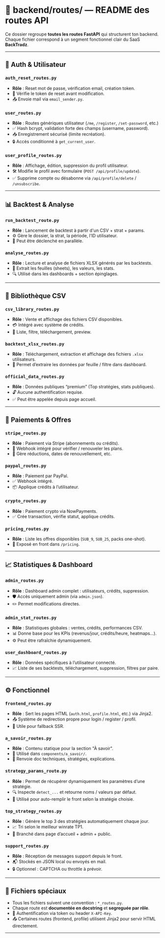 # 📁 backend/routes/ — README des routes API

Ce dossier regroupe **toutes les routes FastAPI** qui structurent ton backend. Chaque fichier correspond à un segment fonctionnel clair du SaaS **BackTradz**.

---

## 🔐 Auth & Utilisateur

### `auth_reset_routes.py`
- **Rôle** : Reset mot de passe, vérification email, création token.
- 🔐 Vérifie le token de reset avant modification.
- 📤 Envoie mail via `email_sender.py`.

### `user_routes.py`
- **Rôle** : Routes génériques utilisateur (`/me`, `/register`, `/set-password`, etc.)
- ✅ Hash bcrypt, validation forte des champs (username, password).
- 📥 Enregistrement sécurisé (limite recréation).
- 🔒 Accès conditionné à `get_current_user`.

### `user_profile_routes.py`
- **Rôle** : Affichage, édition, suppression du profil utilisateur.
- 🛠️ Modifie le profil avec formulaire (`POST /api/profile/update`).
- ✅ Supprime compte ou désabonne via `/api/profile/delete` / `/unsubscribe`.

---

## 📊 Backtest & Analyse

### `run_backtest_route.py`
- **Rôle** : Lancement de backtest à partir d'un CSV + strat + params.
- ⚙️ Gère le dossier, la strat, la période, l’ID utilisateur.
- 🔁 Peut être déclenché en parallèle.

### `analyse_routes.py`
- **Rôle** : Lecture et analyse de fichiers XLSX générés par les backtests.
- 📄 Extrait les feuilles (sheets), les valeurs, les stats.
- 🔍 Utilisé dans les dashboards + section épinglages.

---

## 📁 Bibliothèque CSV

### `csv_library_routes.py`
- **Rôle** : Vente et affichage des fichiers CSV disponibles.
- 💳 Intégré avec système de crédits.
- 📂 Liste, filtre, téléchargement, preview.

### `backtest_xlsx_routes.py`
- **Rôle** : Téléchargement, extraction et affichage des fichiers `.xlsx` utilisateurs.
- 📑 Permet d’extraire les données par feuille / filtre dans dashboard.

### `official_data_routes.py`
- **Rôle** : Données publiques “premium” (Top stratégies, stats publiques).
- 🔓 Aucune authentification requise.
- ✅ Peut être appelée depuis page accueil.

---

## 💸 Paiements & Offres

### `stripe_routes.py`
- **Rôle** : Paiement via Stripe (abonnements ou crédits).
- 🔁 Webhook intégré pour vérifier / renouveler les plans.
- 🔐 Gère réductions, dates de renouvellement, etc.

### `paypal_routes.py`
- **Rôle** : Paiement par PayPal.
- ✅ Webhook intégré.
- 📦 Applique crédits à l’utilisateur.

### `crypto_routes.py`
- **Rôle** : Paiement crypto via NowPayments.
- ✅ Crée transaction, vérifie statut, applique crédits.

### `pricing_routes.py`
- **Rôle** : Liste les offres disponibles (`SUB_9`, `SUB_25`, packs one-shot).
- 🛒 Exposé en front dans `/pricing`.

---

## 📈 Statistiques & Dashboard

### `admin_routes.py`
- **Rôle** : Dashboard admin complet : utilisateurs, crédits, suppression.
- 🛡️ Accès uniquement admin (via `admin.json`).
- ✏️ Permet modifications directes.

### `admin_stat_routes.py`
- **Rôle** : Statistiques globales : ventes, crédits, performances CSV.
- 📊 Donne base pour les KPIs (revenus/jour, crédits/heure, heatmaps...).
- ⚙️ Peut être rafraîchie dynamiquement.

### `user_dashboard_routes.py`
- **Rôle** : Données spécifiques à l’utilisateur connecté.
- 📈 Liste de ses backtests, téléchargement, suppression, filtres par paire.

---

## ⚙️ Fonctionnel

### `frontend_routes.py`
- **Rôle** : Sert les pages HTML (`auth.html`, `profile.html`, etc.) via Jinja2.
- 📤 Système de redirection propre pour login / register / profil.
- 🎨 Utile pour fallback SSR.

### `a_savoir_routes.py`
- **Rôle** : Contenu statique pour la section "À savoir".
- 📄 Utilisé dans `components/a_savoir/`.
- 🔧 Renvoie doc techniques, stratégies, explications.

### `strategy_params_route.py`
- **Rôle** : Permet de récupérer dynamiquement les paramètres d’une stratégie.
- 🔍 Inspecte `detect_...` et retourne noms / valeurs par défaut.
- 🧠 Utilisé pour auto-remplir le front selon la stratégie choisie.

### `top_strategy_routes.py`
- **Rôle** : Génère le top 3 des stratégies automatiquement chaque jour.
- 📈 Tri selon le meilleur winrate TP1.
- 🧩 Branché dans page d’accueil + admin + public.

### `support_routes.py`
- **Rôle** : Réception de messages support depuis le front.
- 📬 Stockés en JSON local ou envoyés en mail.
- 🔒 Optionnel : CAPTCHA ou throttle à prévoir.

---

## 📁 Fichiers spéciaux

- Tous les fichiers suivent une convention : `*_routes.py`.
- Chaque route est **documentée en docstring** et **segreguée par rôle**.
- 🔐 Authentification via token ou header `X-API-Key`.
- 📤 Certaines routes (frontend, profile) utilisent Jinja2 pour servir HTML directement.

---
